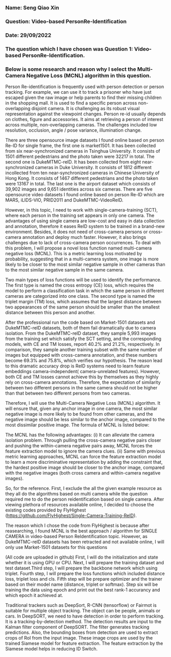 ### Name: Seng Qiao Xin
### Question: Video-based PersonRe-Identification
### Date: 29/09/2022

### The question which I have chosen was Question 1: Video-based PersonRe-Identification.
### Below is some research and reason why I select the Multi-Camera Negative Loss (MCNL) algorithm in this question.

Person Re-identification is frequently used with person detection or person tracking. For example, we can use it to track a prisoner who have just escaped given the raw image or help parents to find their missing children in the shopping mall. It is used to find a specific person across non-overlapping disjoint camera. It is challenging as its robust visual representation against the viewpoint changes. Person re-id usually depends on clothes, figure and accessories. It aims at retrieving a person of interest across multiple, non-overlapping cameras. The challenges included low resolution, occlusion, angle / pose variance, illumination change. 

There are three opensource image datasets I found online based on person Re-ID for single frame, the first one is market1501. It has been collected from six near-synchronized cameras in Tsinghua University. It consists of 1501 different pedestrians and the photo taken were 32217 in total. The second one is DukeMTMC-reID. It has been collected from eight near-synchronized cameras in Duke University. It consists of 1812 different incollected from ten near-synchronized cameras in Chinese University of Hong Kong. It consists of 1467 different pedestrians and the photo taken were 13167 in total. The last one is the airport dataset which consists of 39,902 images and 9,651 identities across six cameras. There are five opensource video datasets I found online based on person Re-ID which are MARS, iLIDS-VIO, PRID2011 and DukeMTMC-VideoReID. 

However, in this topic, I need to work with single-camera-training (SCT), where each person in the training set appears in only one camera. The advantages of using single camera are low-cost and easy in data collection and annotation, therefore it eases ReID system to be trained in a brand-new environment. Besides, it does not need of cross-camera persons or cross-camera annotation and deploy much faster. However, it also brings challenges due to lack of cross-camera person occurrences. To deal with this problem, I will propose a novel loss function named multi-camera negative loss (MCNL). This is a metric learning loss motivated by probability, suggesting that in a multi-camera system, one image is more likely to be closer to the most similar negative sample in other cameras than to the most similar negative sample in the same camera.

Two main types of loss functions will be used to identify the performance. The first type is named the cross entropy (CE) loss, which requires the model to perform a classification task in which the same person in different cameras are categorized into one class. The second type is named the triplet margin (TM) loss, which assumes that the largest distance between two appearances of the same person should be smaller than the smallest distance between this person and another.

After the professional run the code based on Market-1501 datasets and DukeMTMC-reID datasets, both of them fail dramatically due to camera isolation. From the DukeMTMC-reID dataset, they sample 5,993 images from the training set which satisfy the SCT setting, and the corresponding models, with CE and TM losses, report 40.2% and 21.2%, respectively. In comparison, they sample another training subset with the same number of images but equipped with cross-camera annotation, and these numbers become 69.3% and 75.8%, which verifies our hypothesis. The reason lead to this dramatic accuracy drop is ReID systems need to learn feature embeddings camera-independent( camera-unrelated features). However, both CE and TM losses cannot achieve this by themselves as they highly rely on cross-camera annotations. Therefore, the expectation of similarity between two different persons in the same camera should not be higher than that between two different persons from two cameras.

Therefore, I will use the Multi-Camera Negative Loss (MCNL) algorithm. It will ensure that, given any anchor image in one camera, the most similar negative image is more likely to be found from other cameras, and the negative image should be less similar to the anchor image, compared to the most dissimilar positive image. The formula of MCNL is listed below:

The MCNL has the following advantages: (i) It can alleviate the camera isolation problem. Through pulling the cross-camera negative pairs closer and pushing the within-camera negative pairs away, MCNL forces the feature extraction model to ignore the camera clues. (ii) Same with previous metric learning approaches, MCNL can force the feature extraction model to learn a more discriminative representation by adding the constraint that, the hardest positive image should be closer to the anchor image, compared with the negative images (both cross camera and within-camera negative images).

So, for the reference. First, I exclude the all the given example resource as they all do the algorithms based on multi camera while the question required me to do the person reidentification based on single camera.
After viewing plethora of resources available online, I decided to choose the existing codes provided by FlyHighest (https://github.com/FlyHighest/Single-Camera-Training-ReID).

The reason which I chose the code from FlyHighest is because after reasearching, I found MCNL is the best approach / algorithm for SINGLE CAMERA in video-based Person ReIdentification topic. However, as DukeMTMC-reID datasets has been retracted and not available online, I will only use Market-1501 datasets for this questions

(All code are uploaded in github)
First, I will do the initialization and state whether it is using GPU or CPU. Next, I will prepare the training dataset and test dataset.Third step, I will prepare the backbone network which using triplet. Fourth step, I will prepare the loss functions which included distance loss, triplet loss and cls. Fifth step will be prepare optimizer and the trainer based on their model name (distance, triplet or softmax). Step six will be training the data using epoch and print out the best rank-1 accurancy and which epoch it achieved at.

Traditional trackers such as DeepSort, R-CNN (tensorflow) or Fairmot is suitable for multiple object tracking. The object can be people, animals or cars. In DeepSORT, we need to have detection in order to perform tracking. It is a tracking-by-detection method. The detection results are input to the Kalman filter component of DeepSORT. The filter generates tracking predictions. Also, the bounding boxes from detection are used to extract crops of RoI from the input image. These image crops are used by the trained Siamese model for feature extraction. The feature extraction by the Siamese model helps in reducing ID Switch.



